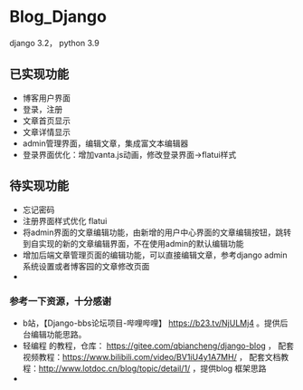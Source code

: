 # Blog_Django
django 3.2， python 3.9  

## 已实现功能
- 博客用户界面
- 登录，注册
- 文章首页显示
- 文章详情显示
- admin管理界面，编辑文章，集成富文本编辑器
- 登录界面优化：增加vanta.js动画，修改登录界面->flatui样式

## 待实现功能
- 忘记密码
- 注册界面样式优化 flatui
- 将admin界面的文章编辑功能，由新增的用户中心界面的文章编辑按钮，跳转到自实现的新的文章编辑界面，不在使用admin的默认编辑功能
- 增加后端文章管理页面的编辑功能，可以直接编辑文章，参考django admin 系统设置或者博客园的文章修改页面
- 


### 参考一下资源，十分感谢
- b站，【Django-bbs论坛项目-哔哩哔哩】 https://b23.tv/NjULMj4 。提供后台编辑功能思路。
- 轻编程 的教程，仓库： https://gitee.com/qbiancheng/django-blog ，
配套视频教程：https://www.bilibili.com/video/BV1iU4y1A7MH/ ，
配套文档教程：http://www.lotdoc.cn/blog/topic/detail/1/ ，提供blog 框架思路
- 

